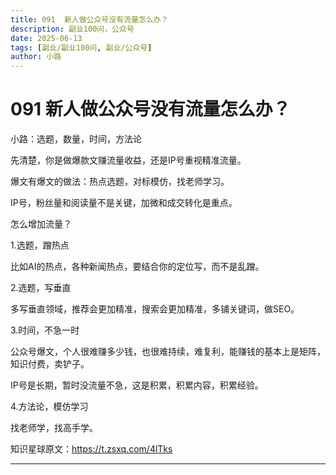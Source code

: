 ```yaml
---
title: 091  新人做公众号没有流量怎么办？
description: 副业100问，公众号
date: 2025-06-13
tags: [副业/副业100问, 副业/公众号]
author: 小路
---
```

# 091  新人做公众号没有流量怎么办？

小路：选题，数量，时间，方法论

先清楚，你是做爆款文赚流量收益，还是IP号重视精准流量。

爆文有爆文的做法：热点选题，对标模仿，找老师学习。

IP号，粉丝量和阅读量不是关键，加微和成交转化是重点。

怎么增加流量？

1.选题，蹭热点

比如AI的热点，各种新闻热点，要结合你的定位写，而不是乱蹭。

2.选题，写垂直

多写垂直领域，推荐会更加精准，搜索会更加精准，多铺关键词，做SEO。

3.时间，不急一时

公众号爆文，个人很难赚多少钱，也很难持续，难复利，能赚钱的基本上是矩阵，知识付费，卖铲子。

IP号是长期，暂时没流量不急，这是积累，积累内容，积累经验。

4.方法论，模仿学习

找老师学，找高手学。

知识星球原文：https://t.zsxq.com/4lTks

---